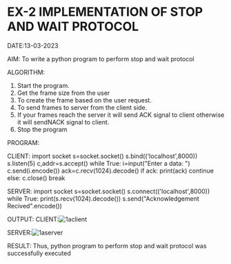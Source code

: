 # EX-2 IMPLEMENTATION OF STOP AND WAIT PROTOCOL

DATE:13-03-2023

AIM:
To write a python program to perform stop and wait protocol


ALGORITHM:
1. Start the program.
2. Get the frame size from the user
3. To create the frame based on the user request.
4. To send frames to server from the client side.
5. If your frames reach the server it will send ACK signal to client
otherwise it will sendNACK signal to client.
6. Stop the program


PROGRAM:

CLIENT:
import socket
s=socket.socket()
s.bind(('localhost',8000))
s.listen(5)
c,addr=s.accept()
while True:
 i=input("Enter a data: ")
 c.send(i.encode())
 ack=c.recv(1024).decode()
 if ack:
 print(ack)
 continue
 else:
 c.close()
 break

SERVER:
import socket
s=socket.socket()
s.connect(('localhost',8000))
while True:
 print(s.recv(1024).decode())
 s.send("Acknowledgement Recived".encode())

OUTPUT:
CLIENT:![1aclient](https://github.com/lokesh-khanna/EX-2/assets/119606216/c2944508-d4e1-43ba-801a-3cc76cd6c124)

SERVER:![1aserver](https://github.com/lokesh-khanna/EX-2/assets/119606216/d14ab79c-7a5d-44e6-929c-2a981147aedf)

RESULT:
Thus, python program to perform stop and wait protocol was successfully executed
